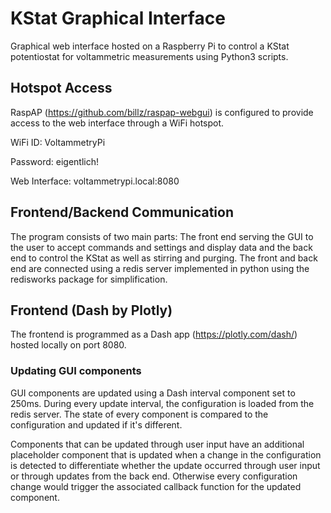 # KStat Graphical Interface

Graphical web interface hosted on a Raspberry Pi to control a KStat potentiostat for voltammetric measurements using Python3 scripts.

## Hotspot Access

RaspAP (https://github.com/billz/raspap-webgui) is configured to provide access to the web interface through a WiFi hotspot.

WiFi ID: VoltammetryPi

Password: eigentlich!

Web Interface: voltammetrypi.local:8080

## Frontend/Backend Communication

The program consists of two main parts: The front end serving the GUI to the user to accept commands and settings and display data and the back end to control the KStat as well as stirring and purging. The front and back end are connected using a redis server implemented in python using the redisworks package for simplification.

## Frontend (Dash by Plotly)

The frontend is programmed as a Dash app (https://plotly.com/dash/) hosted locally on port 8080.

### Updating GUI components

GUI components are updated using a Dash interval component set to 250ms. During every update interval, the configuration is loaded from the redis server. The state of every component is compared to the configuration and updated if it's different. 

Components that can be updated through user input have an additional placeholder component that is updated when a change in the configuration is detected to differentiate whether the update occurred through user input or through updates from the back end. Otherwise every configuration change would trigger the associated callback function for the updated component. 